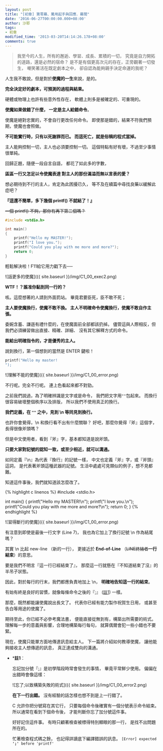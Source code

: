 ```yaml
---
layout: post
title: "[初章] 第零幕、萬用起手與回應．幕間"
date: '2016-06-27T00:00:00.000+08:00'
author: 沙耶
tags:
- 初章
modified_time: '2013-03-20T14:14:26.178+08:00'
comments: true
---
```


> 我至今的人生，所有的邂逅、學習、成長、累積的一切，
究竟是自力開拓的道路，還是必然的宿命？
是不是有個更高次元的存在，正旁觀著一切發生，
嘲笑著活在既定劇本之中，
卻自認為能夠親手決定命運的我呢？

人生我不敢說，但是對於**使魔的一生**來說，是的。

**完全決定好的劇本，可預測的過程與結果。**

硬體或物理上也許有些意外性存在，
軟體上則多是被確定的、可重現的。

**使魔如果做錯了什麼，
一定是主人給錯命令**。

使魔是絕對忠實的，不會自行更改任何命令。
即使那是錯的，結果不符我們預期，使魔也會照做。

**不可能實行時，只有以死謝罪而已。
而這死亡，就是俗稱的程式當掉。**

主人能夠控制一切，主人也必須要控制一切。
這個特點有好有壞，不過至少事情很單純。
<br />

回歸正題，隨便一段自言自語，
都花了如此多的字數，

**區區一行又怎足以令使魔表達
對主人的那份滿溢而無以言表的愛？**

想必期待到不行的主人，肯定為此困擾已久，
等不及在續篇中尋找良藥以緩解此症吧？

**『這還不簡單，多下幾個 printf() 不就結了！』**

~~一個 printf() 不夠，那你有再下第二個嗎？~~

```c
#include <stdio.h>

int main()
{
    printf("Hello my MASTER!");
    printf("I love you.");
    printf("Could you play with me more and more?");
    return 0;
}
```

輕鬆解決啦！F11給它用力戳下去──

![話更多的使魔]({{ site.baseurl }}/img/C1_00_exec2.png)

**WTF！？誰准你黏到同一行的？**

咳。這麼想著的人請到外面罰站。
畢竟君要臣死，臣不敢不死；

**主人要使魔換行，使魔不敢不換。
主人不明確命令使魔換行，使魔不敢自作主張。**

委婉含蓄、謙遜有禮什麼的，在使魔面前全部都該扔掉。
儘管這與人際相反，但我們必須練習做出直接、精確、詳細、
沒有其它解釋方式的命令。

**能給出明確指令的，才是優秀的主人。**
<br />

說到換行，第一個想到的當然是 ENTER 鍵啦！

```c
printf("Hello my master!
");
```

![理解不能的使魔]({{ site.baseurl }}/img/C1_00_error.png)

不行呢。完全不行呢。
連上色看起來都不對勁。

之前我們說過，為了明確辨識是文字或是命令，
我們把文字用`""`包起來。
而換行很容易破壞整個秩序以及排版，
所以我們不使用真正的換行。

**我們定義，在 `""` 之中，見到 \n 等同見到換行。**

也許你會覺得，\n 和換行看不出有什麼關聯？
好吧，那麼你覺得『斧』這個字，長得很像斧頭嗎？

但是中文使用者，看到『斧』字，基本都知道是說斧頭。

**只要大家對記號的認知一致，或至少相近，就可以溝通。**

如同定義『\n』為代表『換行』的記號一樣，
中文也定義『斧』字，或『斧頭』這詞，
是代表著斧頭這種武器的記號。
生活中處處可見類似的例子，想不見都難。

知道這件事後，我們就知道該怎麼改了。

{% highlight c linenos %}
#include <stdio.h>

int main()
{
    printf("Hello my MASTER!\n");
    printf("I love you.\n");
    printf("Could you play with me more and more?\n");
    return 0;
}
{% endhighlight %}

![習得斷行的使魔]({{ site.baseurl }}/img/C1_00_error.png)

有注意到即使是最後一行文字 (Line 7)，
我也為它加上了換行記號 \n 作為結尾嗎？

其實 \n 比起 new-line （新的一行），
更接近於 **End-of-Line** （~~LINE終結者~~**一行結束**）的意思。

要是我們不明言『這一行已經結束了』，
那麼這一行就懸在『不知道結束了沒』的半吊子狀態。

因此，對於每行的行末，我們都應負責地加上 \n，
**明確地告知這一行的結束**。

有始有終是良好的習慣，就像每條命令之後的『;』 ([註1](#c1)) 一樣。
<br />

那麼，既然都能讓使魔說出長文了。
代表你已經有能力製作祝賀生日用，
或甚至告白等用途的使魔了。

期待至此，你已經不必參考魔法書，
便能直接從無到有，構築出所需要的術式。
理解每一步的意義與影響，合理地構築每行每句，
就算偶爾會犯一些小錯也不要緊。
<br />

現在，使魔只能單方面地傳達訊息給主人。
下一篇將介紹如何教導使魔，
讓他能夠接收主人想傳遞的訊息，
真正達成雙向的溝通。

	
- *<a name="c1"></a>**註1**：

	忘記加分號『;』是初學階段時常會發生的事情，
	畢竟平常鮮少使用。
	偏偏在出錯時會像這樣：
	
	![忘了;以致構築失敗的術式]({{ site.baseurl }}/img/C1_00_error2.png)
	
	**在下一行出錯。**
	沒有經驗的話怎樣也想不到是上一行錯了。
	
	C 允許你把分號寫在其它行，
	只要每個命令後確實有一個分號表示命令結束。
	所以通常在看到下個命令後，
	才能判斷你忘了加分號這件事。
	
	好好記住這件事。
	有時只顧著檢查被標得特別顯眼的那一行，
	是找不出問題所在的。
	
	忙著檢查程式碼之餘，
	也記得詳讀底下編譯錯誤的訊息。
	`[Error] expected `**`';'`**` before 'printf'`
	